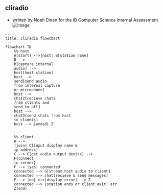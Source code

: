 ## cliradio
* written by Noah Dinan for the IB Computer Science Internal Assessment
![image](https://github.com/shinysocks/cliradio/assets/91911303/65983ec0-6ed7-4605-836c-eb7d3daa642f)

```mermaid
---
title: cliradio flowchart
---
flowchart TD
    %% host 
    A(start) -->|host| B[station name]
    B --> 
    h[capture internal 
    audio] -->
    host[host station]
    host --> 
    send[send audio 
    from internal capture
    or microphone] 
    host --> 
    chat2[recieve chats
    from clients and 
    send to all]
    host -->
    chat3[send chats from host
    to clients]
    host --> |ended| Z


    %% client
    A --> 
    |join| C[input display name & 
    ip address]
    C --> E[get audio output device] --> 
    F{connect 
    to server}
    F --> |yes| connected
    connected --> G[stream host audio to client] 
    connected --> chat[recieve & send messages]
    F --> |no| err[display error] --> Z
    connected --> |station ends or client exit| err
    Z(end)
```

